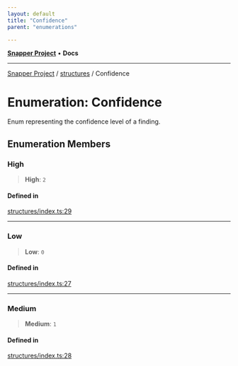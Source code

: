 ```yaml
---
layout: default
title: "Confidence"
parent: "enumerations"

---
```

[**Snapper Project**](../../README.md) • **Docs**

***

[Snapper Project](../../README.md) / [structures](../README.md) / Confidence

# Enumeration: Confidence

Enum representing the confidence level of a finding.

## Enumeration Members

### High

> **High**: `2`

#### Defined in

[structures/index.ts:29](https://github.com/asifqatar/Snapper/blob/ab4f57c6fb0f3a6e7a52b57c79197c1a1edc140e/structures/index.ts#L29)

***

### Low

> **Low**: `0`

#### Defined in

[structures/index.ts:27](https://github.com/asifqatar/Snapper/blob/ab4f57c6fb0f3a6e7a52b57c79197c1a1edc140e/structures/index.ts#L27)

***

### Medium

> **Medium**: `1`

#### Defined in

[structures/index.ts:28](https://github.com/asifqatar/Snapper/blob/ab4f57c6fb0f3a6e7a52b57c79197c1a1edc140e/structures/index.ts#L28)
